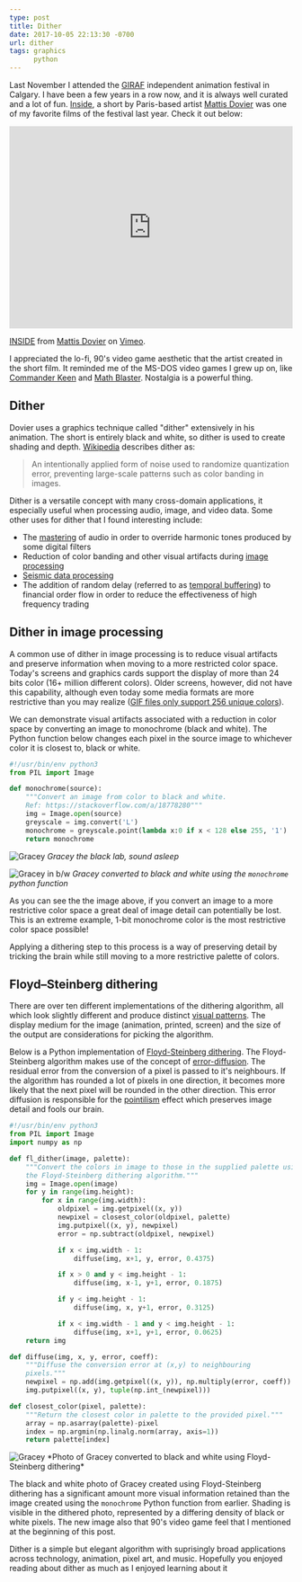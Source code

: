 ```yaml
---
type: post
title: Dither
date: 2017-10-05 22:13:30 -0700
url: dither
tags: graphics 
      python
---
```


Last November I attended the [GIRAF][1] independent animation festival
in Calgary. I have been a few years in a row now, and it is always
well curated and a lot of fun. [Inside][2], a short by Paris-based
artist [Mattis Dovier][3] was one of my favorite films of the festival
last year. Check it out below:

<iframe src="https://player.vimeo.com/video/172933813?color=ffffff&title=0&byline=0&portrait=0" width="640" height="360" frameborder="0" webkitallowfullscreen mozallowfullscreen allowfullscreen style="max-width: 100%"></iframe>
<p><a href="https://vimeo.com/172933813">INSIDE</a> from <a href="https://vimeo.com/mattisdovier">Mattis Dovier</a> on <a href="https://vimeo.com">Vimeo</a>.</p>

I appreciated the lo-fi, 90's video game aesthetic that the artist
created in the short film. It reminded me of the MS-DOS video games I
grew up on, like [Commander Keen][4] and [Math Blaster][5]. Nostalgia
is a powerful thing.

## Dither

Dovier uses a graphics technique called "dither" extensively in his
animation. The short is entirely black and white, so dither is used to
create shading and depth. [Wikipedia][6] describes dither as:

> An intentionally applied form of noise used to randomize
> quantization error, preventing large-scale patterns such as color
> banding in images.

Dither is a versatile concept with many cross-domain applications, it
especially useful when processing audio, image, and video data. Some
other uses for dither that I found interesting include:

- The [mastering][7] of audio in order to override harmonic tones
  produced by some digital filters
- Reduction of color banding and other visual artifacts
  during [image processing][8]
- [Seismic data processing][9]
- The addition of random delay (referred to
  as [temporal buffering][10]) to financial order flow in order to
  reduce the effectiveness of high frequency trading

## Dither in image processing

A common use of dither in image processing is to reduce visual
artifacts and preserve information when moving to a more restricted
color space. Today's screens and graphics cards support the display of
more than 24 bits color (16+ million different colors). Older screens,
however, did not have this capability, although even today some media
formats are more restrictive than you may realize
([GIF files only support 256 unique colors][11]).

We can demonstrate visual artifacts associated with a reduction in
color space by converting an image to monochrome (black and
white). The Python function below changes each pixel in the source
image to whichever color it is closest to, black or white.

```python
#!/usr/bin/env python3
from PIL import Image

def monochrome(source):
    """Convert an image from color to black and white. 
    Ref: https://stackoverflow.com/a/18778280"""
    img = Image.open(source)
    greyscale = img.convert('L')
    monochrome = greyscale.point(lambda x:0 if x < 128 else 255, '1')
    return monochrome

```
![Gracey](/images/gracey.jpg)
*Gracey the black lab, sound asleep*

![Gracey in b/w](/images/gracey_bw.jpg)
*Gracey converted to black and white using the `monochrome` python function*

As you can see the the image above, if you convert an image to a more
restrictive color space a great deal of image detail can potentially
be lost. This is an extreme example, 1-bit monochrome color is the
most restrictive color space possible!

Applying a dithering step to this process is a way of preserving
detail by tricking the brain while still moving to a more restrictive
palette of colors.

## Floyd–Steinberg dithering

There are over ten different implementations of the dithering
algorithm, all which look slightly different and produce
distinct [visual patterns][12]. The display medium for the image
(animation, printed, screen) and the size of the output are
considerations for picking the algorithm.

Below is a Python implementation of [Floyd-Steinberg dithering][13].
The Floyd-Steinberg algorithm makes use of the concept
of [error-diffusion][14]. The residual error from the conversion of a
pixel is passed to it's neighbours. If the algorithm has rounded a lot
of pixels in one direction, it becomes more likely that the next pixel
will be rounded in the other direction. This error diffusion is
responsible for the [pointilism][15] effect which preserves image
detail and fools our brain.

```python
#!/usr/bin/env python3
from PIL import Image
import numpy as np

def fl_dither(image, palette):
    """Convert the colors in image to those in the supplied palette using
    the Floyd-Steinberg dithering algorithm."""
    img = Image.open(image)
    for y in range(img.height):
        for x in range(img.width):
            oldpixel = img.getpixel((x, y))
            newpixel = closest_color(oldpixel, palette)
            img.putpixel((x, y), newpixel)
            error = np.subtract(oldpixel, newpixel)

            if x < img.width - 1:
                diffuse(img, x+1, y, error, 0.4375)

            if x > 0 and y < img.height - 1:
                diffuse(img, x-1, y+1, error, 0.1875)

            if y < img.height - 1:
                diffuse(img, x, y+1, error, 0.3125)

            if x < img.width - 1 and y < img.height - 1:
                diffuse(img, x+1, y+1, error, 0.0625)
    return img

def diffuse(img, x, y, error, coeff):
    """Diffuse the conversion error at (x,y) to neighbouring
    pixels."""
    newpixel = np.add(img.getpixel((x, y)), np.multiply(error, coeff))
    img.putpixel((x, y), tuple(np.int_(newpixel)))

def closest_color(pixel, palette):
    """Return the closest color in palette to the provided pixel."""
    array = np.asarray(palette)-pixel
    index = np.argmin(np.linalg.norm(array, axis=1))
    return palette[index]
```

<img alt="Gracey" src="/images/fl_gracey.jpg" style="image-rendering: pixelated;">
*Photo of Gracey converted to black and white using Floyd-Steinberg
dithering*

The black and white photo of Gracey created using Floyd-Steinberg
dithering has a significant amount more visual information retained
than the image created using the `monochrome` Python function from
earlier. Shading is visible in the dithered photo, represented by a
differing density of black or white pixels. The new image also that
90's video game feel that I mentioned at the beginning of this
post. 

Dither is a simple but elegant algorithm with suprisingly broad
applications across technology, animation, pixel art, and
music. Hopefully you enjoyed reading about dither as much as I enjoyed
learning about it

[1]: http://www.giraffest.ca/
[2]: https://vimeo.com/172933813
[3]: http://mattisdovier.tumblr.com/
[4]: https://en.wikipedia.org/wiki/Commander_Keen
[5]: https://en.wikipedia.org/wiki/Math_Blaster!
[6]: https://en.wikipedia.org/wiki/Dither
[7]: https://www.masteringworld.com/blog/what-is-dither
[8]: https://www.slrlounge.com/remove-banding-photoshop/
[9]: http://geophysics.geoscienceworld.org/content/63/5/1799
[10]: https://www.sec.gov/comments/10-222/10222-498.pdf
[11]: https://en.wikipedia.org/wiki/GIF#Palettes
[12]: https://en.wikipedia.org/wiki/Dither#Algorithms
[13]: https://en.wikipedia.org/wiki/Floyd-Steinberg_dithering
[14]: https://en.wikipedia.org/wiki/Error_diffusion
[15]: https://en.wikipedia.org/wiki/Pointillism
